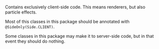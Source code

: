 Contains exclusively client-side code.
This means renderers, but also particle effects.

Most of this classes in this package should be annotated with `@SideOnly(Side.CLIENT)`.

Some classes in this package may make it to server-side code, but in that event they should do nothing.
